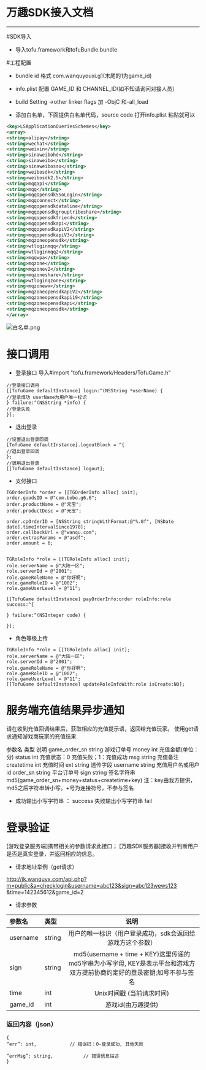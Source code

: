 # 万趣SDK接入文档

---
#SDK导入
* 导入tofu.framework和tofuBundle.bundle

#工程配置
* bundle id 格式 com.wanquyouxi.g1(末尾的1为game_id)
* info.plist 配置 GAME_ID 和 CHANNEL_ID(如不知请询问对接人员）
* build Setting ->other linker flags 加 -ObjC 和-all_load

* 添加白名单，下面提供白名单代码，source code 打开info.plist 粘贴就可以

```xml
<key>LSApplicationQueriesSchemes</key>
<array>
<string>alipay</string>
<string>wechat</string>
<string>weixin</string>
<string>sinaweibohd</string>
<string>sinaweibo</string>
<string>sinaweibosso</string>
<string>weibosdk</string>
<string>weibosdk2.5</string>
<string>mqqapi</string>
<string>mqq</string>
<string>mqqOpensdkSSoLogin</string>
<string>mqqconnect</string>
<string>mqqopensdkdataline</string>
<string>mqqopensdkgrouptribeshare</string>
<string>mqqopensdkfriend</string>
<string>mqqopensdkapi</string>
<string>mqqopensdkapiV2</string>
<string>mqqopensdkapiV3</string>
<string>mqzoneopensdk</string>
<string>wtloginmqq</string>
<string>wtloginmqq2</string>
<string>mqqwpa</string>
<string>mqzone</string>
<string>mqzonev2</string>
<string>mqzoneshare</string>
<string>wtloginqzone</string>
<string>mqzonewx</string>
<string>mqzoneopensdkapiV2</string>
<string>mqzoneopensdkapi19</string>
<string>mqzoneopensdkapi</string>
<string>mqzoneopensdk</string>
</array>
```
![白名单.png](http://upload-images.jianshu.io/upload_images/1899979-4fe604e8958cddfa.png?imageMogr2/auto-orient/strip%7CimageView2/2/w/1240)

# 接口调用 
* 登录接口 导入#import "tofu.framework/Headers/TofuGame.h"

```objc
//登录接口调用
[[TofuGame defaultInstance] login:^(NSString *userName) {
//登录成功 userName为用户唯一标识
} failure:^(NSString *info) {
//登录失败
}];
```

* 退出登录
```objc
//设置退出登录回调
[TofuGame defaultInstance].logoutBlock = ^{
//退出登录回调
};
//调用退出登录
[[TofuGame defaultInstance] logout];
```

* 支付接口

```objc
TGOrderInfo *order = [[TGOrderInfo alloc] init];
order.goodsID = @"com.bobo.g6.6";
order.productName = @"元宝";
order.productDesc = @"元宝";

order.cpOrderID = [NSString stringWithFormat:@"%.0f", [NSDate date].timeIntervalSince1970];
order.callbackUrl = @"wanqu.com";
order.extrasParams = @"asdf";
order.amount = 6;


TGRoleInfo *role = [[TGRoleInfo alloc] init];
role.serverName = @"大陆一区";
role.serverId = @"2001";
role.gameRoleName = @"你好啊";
role.gameRoleID = @"1002";
role.gameUserLevel = @"11";

[[TofuGame defaultInstance] payOrderInfo:order roleInfo:role success:^{

} failure:^(NSInteger code) {

}];
```

* 角色等级上传

```objc
TGRoleInfo *role = [[TGRoleInfo alloc] init];
role.serverName = @"大陆一区";
role.serverId = @"2001";
role.gameRoleName = @"你好啊";
role.gameRoleID = @"1002";
role.gameUserLevel = @"11";
[[TofuGame defaultInstance] updateRoleInfoWith:role isCreate:NO];
```


# 服务端充值结果异步通知

请在收到充值回调结果后，获取相应的充值提示语，返回给充值玩家。
使用get请求通知游戏商玩家的充值结果


参数名    类型    说明
game_order_sn    string    游戏订单号
money    int    充值金额(单位：分)
status    int    充值状态：0 充值失败；1：充值成功
msg    string    充值备注
createtime    int    充值时间
ext    string    透传字段
username    string    充值用户名或用户id
order_sn    string    平台订单号
sign    string    签名字符串 md5(game_order_sn+money+status+createtime+key) 注：key由我方提供，md5之后字符串转小写。+号为连接符号，不参与签名

* 成功输出小写字符串 ： success 失败输出小写字符串 fail

# 登录验证


[游戏登录服务端]携带相关的参数请求此接口； [万趣SDK服务器]接收并判断用户是否是真实登录，并返回相应的信息。


* 请求地址举例（get请求）

http://jk.wanquyx.com/api.php?m=public&a=checklogin&username=abc123&sign=abc123wews123 &time=142345612&game_id=2


* 请求参数

|参数名        |  类型    |说明             |
|:----------- |:-------- |:---------------:|
|  username   |  string  |  用户的唯一标识（用户登录成功，sdk会返回给游戏方这个参数）    |    
|  sign       |  string  |  md5(username + time + KEY)这里传递的md5字串为小写字母, KEY是表示平台和游戏方双方提前协商约定好的登录密钥;加号不参与签名   |  
|  time       |  int     |  Unix时间戳 (当前请求时间)  |
|  game_id       |  int     |  游戏id(由万趣提供) | 

### 返回内容（json）

```
{
“err”: int,            // 错误码：0-登录成功, 其他失败

“errMsg”: string,           // 错误信息描述
}
```


